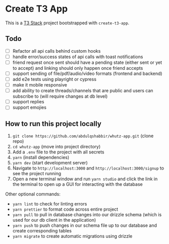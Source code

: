 # Create T3 App

This is a [T3 Stack](https://create.t3.gg/) project bootstrapped with `create-t3-app`.

## Todo

- [ ] Refactor all api calls behind custom hooks
- [ ] handle error/success states of api calls with toast notifications
- [ ] friend request once sent should have a pending state (either sent or yet to accept) and linking should only happen once friend accepts
- [ ] support sending of file/pdf/audio/video formats (frontend and backend)
- [ ] add e2e tests using playright or cypress
- [ ] make it mobile responsive
- [ ] add ability to create threads/channels that are public and users can subscribe to (will require changes at db level)
- [ ] support replies
- [ ] support emojies

## How to run this project locally

1. `git clone https://github.com/abdulqshabbir/whutz-app.git` (clone repo)
2. `cd whutz-app` (move into project directory)
3. Add a `.env` file to the project with all secrets
4. `yarn` (install dependencies)
5. `yarn dev` (start development server)
6. Navigate to `http://localhost:3000` and `http://localhost:3000/signup` to see the project running
7. Open a new terminal window and run `yarn studio` and click the link in the terminal to open up a GUI for interacting with the database

Other optional commands:

- `yarn lint` to check for linting errors
- `yarn prettier` to format code across entire project
- `yarn pull` to pull in database changes into our drizzle schema (which is used for our db client in the application)
- `yarn push` to push changes in our schema file up to our database and create corresponding tables
- `yarn migrate` to create automatic migrations using drizzle
